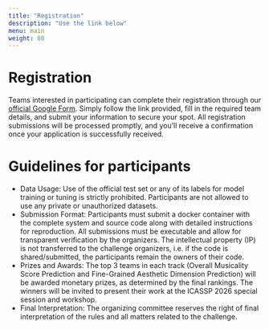 ```yaml
---
title: "Registration"
description: "Use the link below"
menu: main
weight: 80
---
```


# Registration

Teams interested in participating can complete their registration through our [official Google Form](https://docs.google.com/forms/d/e/1FAIpQLSejinwosfchGsyN0Xoh3cfz6TIC79c9WUKNLCI2T5yS-pKRUg/viewform?usp=sharing&ouid=102700557983879249800). Simply follow the link provided, fill in the required team details, and submit your information to secure your spot. All registration submissions will be processed promptly, and you’ll receive a confirmation once your application is successfully received.  


# Guidelines for participants

- Data Usage: Use of the official test set or any of its labels for model training or tuning is strictly prohibited. Participants are not allowed to use any private or unauthorized datasets.
- Submission Format: Participants must submit a docker container with the complete system and source code along with detailed instructions for reproduction. All submissions must be executable and allow for transparent verification by the organizers. The intellectual property (IP) is not transferred to the challenge organizers, i.e. if the code is shared/submitted, the participants remain the owners of their code. 
- Prizes and Awards: The top 3 teams in each track (Overall Musicality Score Prediction and Fine-Grained Aesthetic Dimension Prediction) will be awarded monetary prizes, as determined by the final rankings. The winners will be invited to present their work at the ICASSP 2026 special session and workshop.
- Final Interpretation: The organizing committee reserves the right of final interpretation of the rules and all matters related to the challenge.

